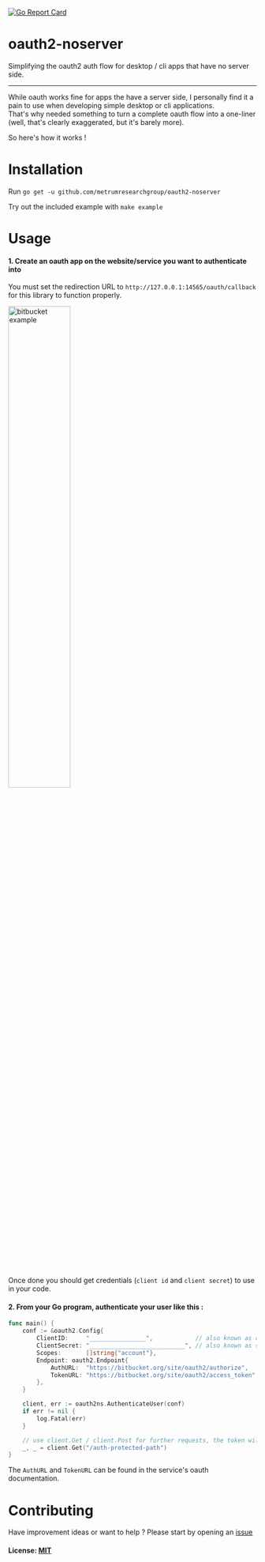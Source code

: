 [![Go Report Card](https://goreportcard.com/badge/github.com/metrumresearchgroup/oauth2-noserver)](https://goreportcard.com/report/github.com/metrumresearchgroup/oauth2-noserver)

# oauth2-noserver
Simplifying the oauth2 auth flow for desktop / cli apps that have no server side.

---
While oauth works fine for apps the have a server side, I personally find it a pain to use when developing simple desktop or cli applications.  
That's why needed something to turn a complete oauth flow into a one-liner (well, that's clearly exaggerated, but it's barely more).  

So here's how it works !


# Installation

Run `go get -u github.com/metrumresearchgroup/oauth2-noserver`

Try out the included example with `make example`

# Usage

#### 1. Create an oauth app on the website/service you want to authenticate into
You must set the redirection URL to `http://127.0.0.1:14565/oauth/callback` for this library to function properly.


<img src="https://raw.githubusercontent.com/metrumresearchgroup/oauth2-noserver/master/.docs/creating-oauth-apps.png" alt="bitbucket example" title="bitbucket example"  width="50%"/>

Once done you should get credentials (`client id` and `client secret`) to use in your code.

#### 2. From your Go program, authenticate your user like this :  

[embedmd]:# (./.docs/examples/quickstart/quickstart.go /func main/ $)
```go
func main() {
	conf := &oauth2.Config{
		ClientID:     "________________",            // also known as client key sometimes
		ClientSecret: "___________________________", // also known as secret key
		Scopes:       []string{"account"},
		Endpoint: oauth2.Endpoint{
			AuthURL:  "https://bitbucket.org/site/oauth2/authorize",
			TokenURL: "https://bitbucket.org/site/oauth2/access_token",
		},
	}

	client, err := oauth2ns.AuthenticateUser(conf)
	if err != nil {
		log.Fatal(err)
	}

	// use client.Get / client.Post for further requests, the token will automatically be there
	_, _ = client.Get("/auth-protected-path")
}
```

The `AuthURL` and `TokenURL` can be found in the service's oauth documentation.

# Contributing
Have improvement ideas or want to help ? Please start by opening an [issue](https://github.com/metrumresearchgroup/oauth2-noserver/issues) 

#### License: [MIT](./.docs/LICENSE)

